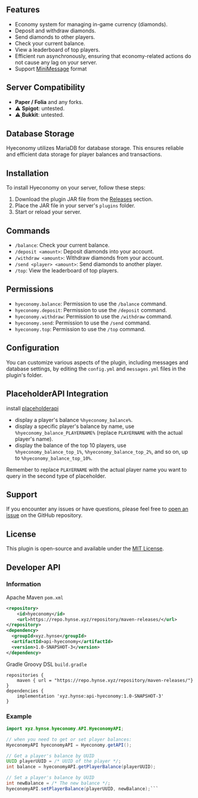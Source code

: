 
## Features
- Economy system for managing in-game currency (diamonds).
- Deposit and withdraw diamonds.
- Send diamonds to other players.
- Check your current balance.
- View a leaderboard of top players.
- Efficient run asynchronously, ensuring that economy-related actions do not cause any lag on your server.
- Support [MiniMessage](https://docs.advntr.dev/minimessage/format.html) format 

## Server Compatibility
- **Paper / Folia** and any forks.
- ⚠️ **Spigot**: untested.
- ⚠️ **ฺBukkit**: untested.

## Database Storage

Hyeconomy utilizes MariaDB for database storage. This ensures reliable and efficient data storage for player balances and transactions.

## Installation

To install Hyeconomy on your server, follow these steps:

1. Download the plugin JAR file from the [Releases](https://github.com/MidnightTale/hyeconomy/releases) section.
2. Place the JAR file in your server's `plugins` folder.
3. Start or reload your server.

## Commands

- `/balance`: Check your current balance.
- `/deposit <amount>`: Deposit diamonds into your account.
- `/withdraw <amount>`: Withdraw diamonds from your account.
- `/send <player> <amount>`: Send diamonds to another player.
- `/top`: View the leaderboard of top players.

## Permissions

- `hyeconomy.balance`: Permission to use the `/balance` command.
- `hyeconomy.deposit`: Permission to use the `/deposit` command.
- `hyeconomy.withdraw`: Permission to use the `/withdraw` command.
- `hyeconomy.send`: Permission to use the `/send` command.
- `hyeconomy.top`: Permission to use the `/top` command.

## Configuration

You can customize various aspects of the plugin, including messages and database settings, by editing the `config.yml` and `messages.yml` files in the plugin's folder.

## PlaceholderAPI Integration
install [placeholderapi](https://www.spigotmc.org/resources/placeholderapi.6245/)
  - display a player's balance `%hyeconomy_balance%`.
  - display a specific player's balance by name, use `%hyeconomy_balance_PLAYERNAME%` (replace `PLAYERNAME` with the actual player's name).
  - display the balance of the top 10 players, use `%hyeconomy_balance_top_1%`, `%hyeconomy_balance_top_2%`, and so on, up to `%hyeconomy_balance_top_10%`.

Remember to replace `PLAYERNAME` with the actual player name you want to query in the second type of placeholder.

## Support

If you encounter any issues or have questions, please feel free to [open an issue](https://github.com/MidnightTale/hyeconomy/issues) on the GitHub repository.

## License

This plugin is open-source and available under the [MIT License](LICENSE).

## Developer API
### Information
Apache Maven `pom.xml`
```xml
<repository>
    <id>hyeconomy</id>
    <url>https://repo.hynse.xyz/repository/maven-releases/</url>
</repository>
<dependency>
  <groupId>xyz.hynse</groupId>
  <artifactId>api-hyeconomy</artifactId>
  <version>1.0-SNAPSHOT-3</version>
</dependency>
```
Gradle Groovy DSL `build.gradle`
```gradlee
repositories {
    maven { url = "https://repo.hynse.xyz/repository/maven-releases/"}
}
dependencies { 
    implementation 'xyz.hynse:api-hyeconomy:1.0-SNAPSHOT-3'
}
```


### Example
```java
import xyz.hynse.hyeconomy.API.HyeconomyAPI;

// when you need to get or set player balances:
HyeconomyAPI hyeconomyAPI = Hyeconomy.getAPI();

// Get a player's balance by UUID
UUID playerUUID = /* UUID of the player */;
int balance = hyeconomyAPI.getPlayerBalance(playerUUID);

// Set a player's balance by UUID
int newBalance = /* The new balance */;
hyeconomyAPI.setPlayerBalance(playerUUID, newBalance);```
